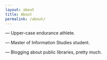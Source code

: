 ```yaml
---
layout: about
title: About
permalink: /about/
---
```


— Upper-case endurance athlete.

— Master of Information Studies student.

— Blogging about public libraries, pretty much.